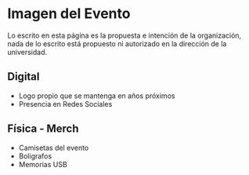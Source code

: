 # Imagen del Evento
Lo escrito en esta página es la propuesta e intención de la organización, nada de lo escrito está propuesto ni autorizado en la dirección de la universidad.

## Digital
- Logo propio que se mantenga en años próximos
- Presencia en Redes Sociales

## Física - Merch
- Camisetas del evento
- Boligrafos
- Memorias USB
